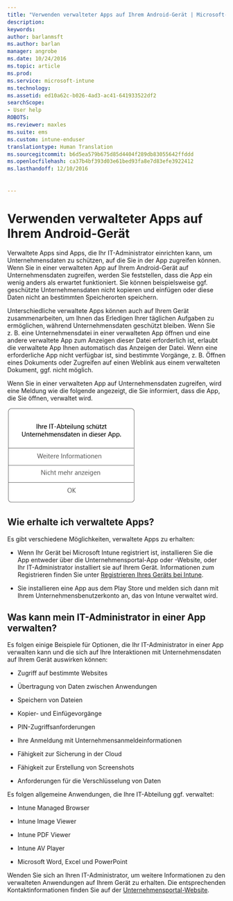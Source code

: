 ```yaml
---
title: "Verwenden verwalteter Apps auf Ihrem Android-Gerät | Microsoft-Dokumentation"
description: 
keywords: 
author: barlanmsft
ms.author: barlan
manager: angrobe
ms.date: 10/24/2016
ms.topic: article
ms.prod: 
ms.service: microsoft-intune
ms.technology: 
ms.assetid: ed10a62c-b026-4ad3-ac41-641933522df2
searchScope:
- User help
ROBOTS: 
ms.reviewer: maxles
ms.suite: ems
ms.custom: intune-enduser
translationtype: Human Translation
ms.sourcegitcommit: b6d5ea579b675d85d4404f289db83055642ffddd
ms.openlocfilehash: ca37b4bf393d03e61bed93fa8e7d83efe3922412
ms.lasthandoff: 12/10/2016


---
```



# <a name="use-managed-apps-on-your-android-device"></a>Verwenden verwalteter Apps auf Ihrem Android-Gerät

Verwaltete Apps sind Apps, die Ihr IT-Administrator einrichten kann, um Unternehmensdaten zu schützen, auf die Sie in der App zugreifen können. Wenn Sie in einer verwalteten App auf Ihrem Android-Gerät auf Unternehmensdaten zugreifen, werden Sie feststellen, dass die App ein wenig anders als erwartet funktioniert. Sie können beispielsweise ggf. geschützte Unternehmensdaten nicht kopieren und einfügen oder diese Daten nicht an bestimmten Speicherorten speichern.

Unterschiedliche verwaltete Apps können auch auf Ihrem Gerät zusammenarbeiten, um Ihnen das Erledigen Ihrer täglichen Aufgaben zu ermöglichen, während Unternehmensdaten geschützt bleiben. Wenn Sie z. B. eine Unternehmensdatei in einer verwalteten App öffnen und eine andere verwaltete App zum Anzeigen dieser Datei erforderlich ist, erlaubt die verwaltete App Ihnen automatisch das Anzeigen der Datei. Wenn eine erforderliche App nicht verfügbar ist, sind bestimmte Vorgänge, z. B. Öffnen eines Dokuments oder Zugreifen auf einen Weblink aus einem verwalteten Dokument, ggf. nicht möglich.

Wenn Sie in einer verwalteten App auf Unternehmensdaten zugreifen, wird eine Meldung wie die folgende angezeigt, die Sie informiert, dass die App, die Sie öffnen, verwaltet wird.

![open-managed-apps-message](./media/managed-apps-message.png)

## <a name="how-do-i-get-managed-apps"></a>Wie erhalte ich verwaltete Apps?
Es gibt verschiedene Möglichkeiten, verwaltete Apps zu erhalten:

-   Wenn Ihr Gerät bei Microsoft Intune registriert ist, installieren Sie die App entweder über die Unternehmensportal-App oder -Website, oder Ihr IT-Administrator installiert sie auf Ihrem Gerät. Informationen zum Registrieren finden Sie unter [Registrieren Ihres Geräts bei Intune](enroll-your-device-in-Intune-android.md).

-   Sie installieren eine App aus dem Play Store und melden sich dann mit Ihrem Unternehmensbenutzerkonto an, das von Intune verwaltet wird.

## <a name="what-can-my-it-admin-manage-in-an-app"></a>Was kann mein IT-Administrator in einer App verwalten?
Es folgen einige Beispiele für Optionen, die Ihr IT-Administrator in einer App verwalten kann und die sich auf Ihre Interaktionen mit Unternehmensdaten auf Ihrem Gerät auswirken können:

-   Zugriff auf bestimmte Websites

-   Übertragung von Daten zwischen Anwendungen

-   Speichern von Dateien

-   Kopier- und Einfügevorgänge

-   PIN-Zugriffsanforderungen

-   Ihre Anmeldung mit Unternehmensanmeldeinformationen

-   Fähigkeit zur Sicherung in der Cloud

-   Fähigkeit zur Erstellung von Screenshots

-   Anforderungen für die Verschlüsselung von Daten

Es folgen allgemeine Anwendungen, die Ihre IT-Abteilung ggf. verwaltet:

-   Intune Managed Browser

-   Intune Image Viewer

-   Intune PDF Viewer

-   Intune AV Player

-   Microsoft Word, Excel und PowerPoint

Wenden Sie sich an Ihren IT-Administrator, um weitere Informationen zu den verwalteten Anwendungen auf Ihrem Gerät zu erhalten. Die entsprechenden Kontaktinformationen finden Sie auf der [Unternehmensportal-Website](http://portal.manage.microsoft.com).

